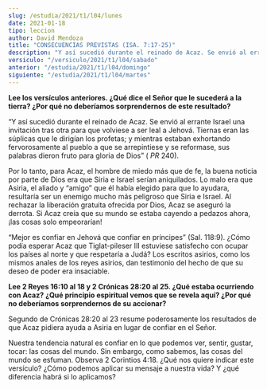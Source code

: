 ```yaml
---
slug: /estudia/2021/t1/l04/lunes
date: 2021-01-18
tipo: leccion
author: David Mendoza
title: "CONSECUENCIAS PREVISTAS (ISA. 7:17-25)"
description: "Y así sucedió durante el reinado de Acaz. Se envió al errante Israel una invitación tras otra para que volviese a ser leal a Jehová. Tiernas eran las súplicas que le dirigían los profetas"
versiculo: "/versiculo/2021/t1/l04/sabado"
anterior: "/estudia/2021/t1/l04/domingo"
siguiente: "/estudia/2021/t1/l04/martes"
---
```


**Lee los versículos anteriores. ¿Qué dice el
Señor que le sucederá a la tierra? ¿Por qué no
deberíamos sorprendernos de este resultado?**

“Y así sucedió durante el reinado de Acaz. Se
envió al errante Israel una invitación tras otra para que
volviese a ser leal a Jehová. Tiernas eran las súplicas que
le dirigían los profetas; y mientras estaban exhortando
fervorosamente al pueblo a que se arrepintiese y se reformase, sus
palabras dieron fruto para gloria de Dios” ( _PR_ 240).


Por lo tanto, para Acaz, el hombre de miedo más que de fe, la
buena noticia por parte de Dios era que Siria e Israel serían
aniquilados. Lo malo era que Asiria, el aliado y “amigo”
que él había elegido para que lo ayudara, resultaría
ser un enemigo mucho más peligroso que Siria e Israel. Al
rechazar la liberación gratuita ofrecida por Dios, Acaz se
aseguró la derrota. Si Acaz creía que su mundo se estaba
cayendo a pedazos ahora, ¡las cosas solo empeorarían!


“Mejor es confiar en Jehová que confiar en
príncipes” (Sal. 118:9). ¿Cómo podía esperar
Acaz que Tiglat-pileser III estuviese satisfecho con ocupar los
países al norte y que respetaría a Judá? Los escritos
asirios, como los mismos anales de los reyes asirios, dan testimonio
del hecho de que su deseo de poder era insaciable.


**Lee 2 Reyes 16:10 al 18 y 2 Crónicas 28:20 al 25.
¿Qué estaba ocurriendo con Acaz? ¿Qué principio
espiritual vemos que se revela aquí? ¿Por qué no
deberíamos sorprendernos de su accionar?**

Segundo de Crónicas 28:20 al 23 resume poderosamente los
resultados de que Acaz pidiera ayuda a Asiria en lugar de confiar en
el Señor.


Nuestra tendencia natural es confiar en lo que podemos ver, sentir,
gustar, tocar: las cosas del mundo. Sin embargo, como sabemos, las
cosas del mundo se esfuman. Observa 2 Corintios 4:18. ¿Qué
nos quiere indicar este versículo? ¿Cómo podemos
aplicar su mensaje a nuestra vida? Y ¿qué diferencia
habrá si lo aplicamos?
